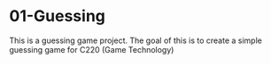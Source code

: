 # 01-Guessing
This is a guessing game project. The goal of this is to create a simple guessing game for C220 (Game Technology)
